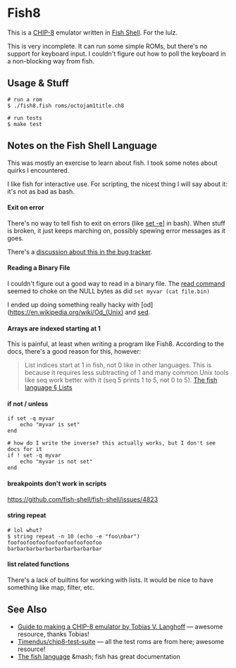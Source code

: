 # Fish8
This is a [CHIP-8](https://en.wikipedia.org/wiki/CHIP-8) emulator written in [Fish Shell](https://fishshell.com/). For the lulz.

This is very incomplete. It can run some simple ROMs, but there's no support for keyboard input. I couldn't figure out how to poll the keyboard in a non-blocking way from fish.

## Usage & Stuff
```
# run a rom
$ ./fish8.fish roms/octojam1title.ch8

# run tests
$ make test
```
## Notes on the Fish Shell Language
This was mostly an exercise to learn about fish. I took some notes about quirks I encountered.

I like fish for interactive use. For scripting, the nicest thing I will say about it: it's not as bad as bash.

#### Exit on error
There's no way to tell fish to exit on errors (like [set -e](https://www.gnu.org/software/bash/manual/html_node/The-Set-Builtin.html#index-set)] in bash). When stuff is broken, it just keeps marching on, possibly spewing error messages as it goes.

There's a [discussion about this in the bug tracker](https://github.com/fish-shell/fish-shell/issues/510).

#### Reading a Binary File
I couldn't figure out a good way to read in a binary file. The [read command](https://fishshell.com/docs/current/cmds/read.html) seemed to choke on the NULL bytes as did `set myvar (cat file.bin)`

I ended up doing something really hacky with [od](https://en.wikipedia.org/wiki/Od_(Unix) and [sed](https://en.wikipedia.org/wiki/Sed).

#### Arrays are indexed starting at 1
This is painful, at least when writing a program like Fish8. According to the docs, there's a good reason for this, however:

> List indices start at 1 in fish, not 0 like in other languages. This is because it requires less subtracting of 1 and many common Unix tools like seq work better with it (seq 5 prints 1 to 5, not 0 to 5).
[The fish language § Lists](https://fishshell.com/docs/current/language.html#lists)

#### if not / unless
```
if set -q myvar
    echo "myvar is set"
end

# how do I write the inverse? this actually works, but I don't see docs for it
if ! set -q myvar
    echo "myvar is not set"
end
```

#### breakpoints don't work in scripts
https://github.com/fish-shell/fish-shell/issues/4823

#### string repeat
```
# lol whut?
$ string repeat -n 10 (echo -e "foo\nbar")
foofoofoofoofoofoofoofoofoofoo
barbarbarbarbarbarbarbarbarbar
```
#### list related functions
There's a lack of builtins for working with lists. It would be nice to have something like map, filter, etc.

## See Also
- [Guide to making a CHIP-8 emulator by Tobias V. Langhoff](https://tobiasvl.github.io/blog/write-a-chip-8-emulator/) &mdash; awesome resource, thanks Tobias!
- [Timendus/chip8-test-suite](https://github.com/Timendus/chip8-test-suite) &mdash; all the test roms are from here; awesome resource!
- [The fish language](https://fishshell.com/docs/current/language.html) &mash; fish has great documentation


